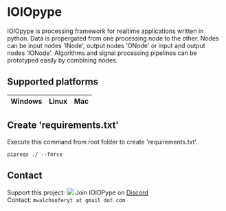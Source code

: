 # IOIOpype
 IOIOpype is processing framework for realtime applications written in python. Data is propergated from one processing node to the other. Nodes can be input nodes 'INode', output nodes 'ONode' or input and output nodes 'IONode'. Algorithms and signal processing pipelines can be prototyped easily by combining nodes.

## Supported platforms

| Windows       | Linux         | Mac  |
| ------------- |:-------------:| -----:|

## Create 'requirements.txt'

Execute this command from root folder to create 'requirements.txt'.

```pipreqs ./ --force``` 

## Contact
Support this project: [![](https://img.shields.io/static/v1?label=Sponsor&message=%E2%9D%A4&logo=GitHub&color=%23fe8e86)](https://github.com/sponsors/MartinWalchshofer)
Join IOIOPype on [Discord](https://discord.gg/pKEumyD9)<br>
Contact: ```mwalchsoferyt at gmail dot com```